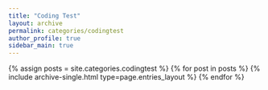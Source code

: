 ```yaml
---
title: "Coding Test"
layout: archive
permalink: categories/codingtest
author_profile: true
sidebar_main: true
---
```



{% assign posts = site.categories.codingtest %}
{% for post in posts %} {% include archive-single.html type=page.entries_layout %} {% endfor %}